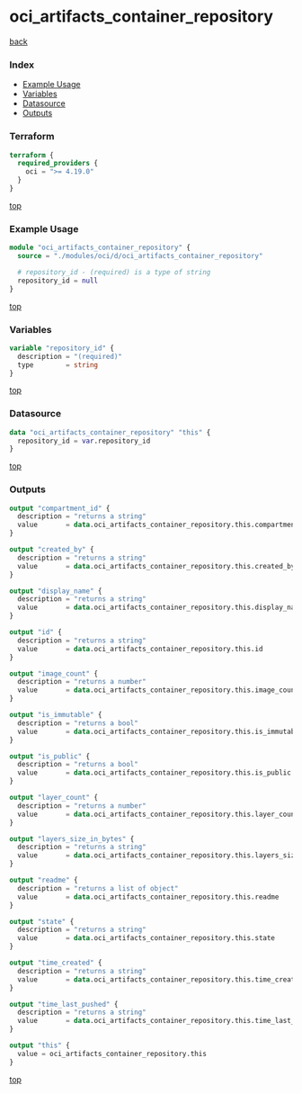 # oci_artifacts_container_repository

[back](../oci.md)

### Index

- [Example Usage](#example-usage)
- [Variables](#variables)
- [Datasource](#datasource)
- [Outputs](#outputs)

### Terraform

```terraform
terraform {
  required_providers {
    oci = ">= 4.19.0"
  }
}
```

[top](#index)

### Example Usage

```terraform
module "oci_artifacts_container_repository" {
  source = "./modules/oci/d/oci_artifacts_container_repository"

  # repository_id - (required) is a type of string
  repository_id = null
}
```

[top](#index)

### Variables

```terraform
variable "repository_id" {
  description = "(required)"
  type        = string
}
```

[top](#index)

### Datasource

```terraform
data "oci_artifacts_container_repository" "this" {
  repository_id = var.repository_id
}
```

[top](#index)

### Outputs

```terraform
output "compartment_id" {
  description = "returns a string"
  value       = data.oci_artifacts_container_repository.this.compartment_id
}

output "created_by" {
  description = "returns a string"
  value       = data.oci_artifacts_container_repository.this.created_by
}

output "display_name" {
  description = "returns a string"
  value       = data.oci_artifacts_container_repository.this.display_name
}

output "id" {
  description = "returns a string"
  value       = data.oci_artifacts_container_repository.this.id
}

output "image_count" {
  description = "returns a number"
  value       = data.oci_artifacts_container_repository.this.image_count
}

output "is_immutable" {
  description = "returns a bool"
  value       = data.oci_artifacts_container_repository.this.is_immutable
}

output "is_public" {
  description = "returns a bool"
  value       = data.oci_artifacts_container_repository.this.is_public
}

output "layer_count" {
  description = "returns a number"
  value       = data.oci_artifacts_container_repository.this.layer_count
}

output "layers_size_in_bytes" {
  description = "returns a string"
  value       = data.oci_artifacts_container_repository.this.layers_size_in_bytes
}

output "readme" {
  description = "returns a list of object"
  value       = data.oci_artifacts_container_repository.this.readme
}

output "state" {
  description = "returns a string"
  value       = data.oci_artifacts_container_repository.this.state
}

output "time_created" {
  description = "returns a string"
  value       = data.oci_artifacts_container_repository.this.time_created
}

output "time_last_pushed" {
  description = "returns a string"
  value       = data.oci_artifacts_container_repository.this.time_last_pushed
}

output "this" {
  value = oci_artifacts_container_repository.this
}
```

[top](#index)